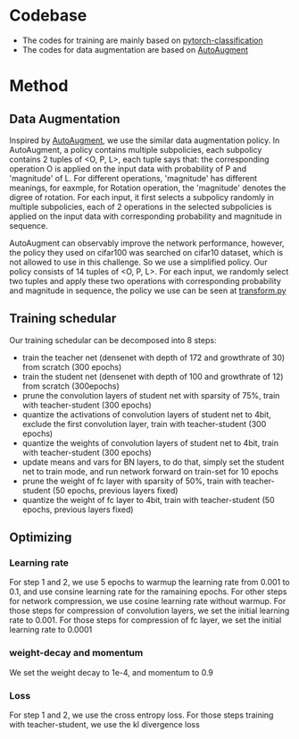 # Codebase

* The codes for training are mainly based on [pytorch-classification](https://github.com/bearpaw/pytorch-classification)
* The codes for data augmentation are based on [AutoAugment](https://github.com/tensorflow/models/tree/master/research/autoaugment)

# Method

## Data Augmentation
Inspired by [AutoAugment](https://arxiv.org/pdf/1805.09501.pdf), we use the similar data augmentation policy.
In AutoAugment, a policy contains multiple subpolicies, each subpolicy contains 2 tuples of 
<O, P, L>, each tuple says that: the corresponding operation O is applied 
on the input data with probability of P and 'magnitude' of L. For different operations, 'magnitude' has 
different meanings, for eaxmple, for Rotation operation, the 'magnitude' denotes the digree of rotation.
For each input, it first selects a subpolicy randomly in multiple subpolicies, each of 2 operations in 
the selected subpolicies is applied on the input data with corresponding probability and magnitude in sequence.

AutoAugment can observably improve the network performance, however, the policy they used on cifar100 
was searched on cifar10 dataset, which is not allowed to use in this challenge. So we use a simplified 
policy. Our policy consists of 14 tuples of <O, P, L>. For each input, we randomly select two tuples and 
apply these two operations with corresponding probability and magnitude in sequence, the policy we 
use can be seen at [transform.py](https://github.com/wps712/MicroNet/blob/cifar100/transform.py)

## Training schedular
Our training schedular can be decomposed into 8 steps:
* train the teacher net (densenet with depth of 172 and growthrate of 30) from scratch (300 epochs)
* train the student net (densenet with depth of 100 and growthrate of 12) from scratch (300epochs)
* prune the convolution layers of student net with sparsity of 75%, train with teacher-student (300 epochs)
* quantize the activations of convolution layers of student net to 4bit, exclude the first convolution layer, train with teacher-student (300 epochs)
* quantize the weights of convolution layers of student net to 4bit, train with teacher-student (300 epochs)
* update means and vars for BN layers, to do that, simply set the student net to train mode, and run network forward on train-set for 
  10 epochs
* prune the weight of fc layer with sparsity of 50%, train with teacher-student (50 epochs, previous layers fixed)
* quantize the weight of fc layer to 4bit, train with teacher-student (50 epochs, previous layers fixed)

## Optimizing 
### Learning rate
For step 1 and 2, we use 5 epochs to warmup the learning rate from 0.001 to 0.1, and use consine learning 
rate for the ramaining epochs. For other steps for network compression, we use cosine learning rate without 
warmup. For those steps for compression of convolution layers, we set the initial learning rate to 0.001. 
For those steps for compression of fc layer, we set the initial learning rate to 0.0001

### weight-decay and momentum
We set the weight decay to 1e-4, and momentum to 0.9

### Loss
For step 1 and 2, we use the cross entropy loss.
For those steps training with teacher-student, we use the kl divergence loss
